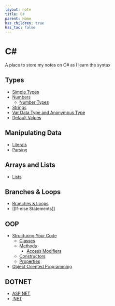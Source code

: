 ```yaml
---
layout: note
title: C#
parent: Home
has_children: true
has_toc: false
---
```


# C#

A place to store my notes on C# as I learn the syntax

## Types

- [Simple Types](../csharp/simple-types)
- [Numbers](../csharp/numbers)
  - [Number Types](../csharp/number-types)
- [Strings](../csharp/strings)
- [Var Data Type and Anonymous Type](../csharp/var)
- [Default Values](../csharp/default-values)

## Manipulating Data

- [Literals](../csharp/literals)
- [Parsing](../csharp/parsing)

## Arrays and Lists

- [Lists](../csharp/lists)

## Branches & Loops

- [Branches & Loops](../csharp/branches-and-loops)
- [[If-else Statements]]

## OOP

- [Structuring Your Code](../csharp/structuring-your-code)
  - [Classes](../csharp/classes)
  - [Methods](../csharp/methods)
    - [Access Modifiers](../csharp/access-modifiers)
  - [Constructors](../csharp/constructors)
  - [Properties](../csharp/properties)
- [Object Oriented Programming](../coding-fundamentals/object-oriented-programming)

## DOTNET

- [ASP.NET](../csharp/asp-dotnet)
- [.NET](../csharp/dotnet)
